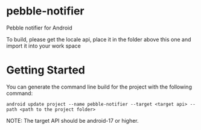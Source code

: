 pebble-notifier
===============

Pebble notifier for Android

To build, please get the locale api, place it in the folder above this one and import it into your work space

Getting Started
===============

You can generate the command line build for the project with the following command:

	android update project --name pebble-notifier --target <target api> --path <path to the project folder>

NOTE: The target API should be android-17 or higher.

